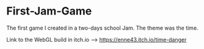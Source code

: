 # First-Jam-Game
The first game I created in a two-days school Jam. The theme was the time.

Link to the WebGL build in itch.io --> https://enne43.itch.io/time-danger
